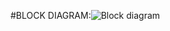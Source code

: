 #BLOCK DIAGRAM:![Block diagram](https://user-images.githubusercontent.com/98825305/155834825-b74a12d9-12d6-4777-b7f6-508f3400fcdb.jpg)
